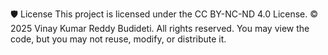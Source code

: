 🛡️ License
This project is licensed under the CC BY-NC-ND 4.0 License.
© 2025 Vinay Kumar Reddy Budideti. All rights reserved.
You may view the code, but you may not reuse, modify, or distribute it.
